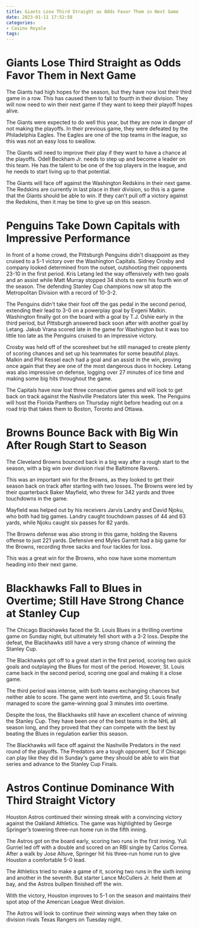 ```yaml
---
title: Giants Lose Third Straight as Odds Favor Them in Next Game
date: 2023-01-11 17:52:58
categories:
- Casino Royale
tags:
---
```



#  Giants Lose Third Straight as Odds Favor Them in Next Game

The Giants had high hopes for the season, but they have now lost their third game in a row. This has caused them to fall to fourth in their division. They will now need to win their next game if they want to keep their playoff hopes alive.

The Giants were expected to do well this year, but they are now in danger of not making the playoffs. In their previous game, they were defeated by the Philadelphia Eagles. The Eagles are one of the top teams in the league, so this was not an easy loss to swallow.

The Giants will need to improve their play if they want to have a chance at the playoffs. Odell Beckham Jr. needs to step up and become a leader on this team. He has the talent to be one of the top players in the league, and he needs to start living up to that potential.

The Giants will face off against the Washington Redskins in their next game. The Redskins are currently in last place in their division, so this is a game that the Giants should be able to win. If they can't pull off a victory against the Redskins, then it may be time to give up on this season.

#  Penguins Take Down Capitals with Impressive Performance

In front of a home crowd, the Pittsburgh Penguins didn't disappoint as they cruised to a 5-1 victory over the Washington Capitals. Sidney Crosby and company looked determined from the outset, outshooting their opponents 23-10 in the first period. Kris Letang led the way offensively with two goals and an assist while Matt Murray stopped 34 shots to earn his fourth win of the season. The defending Stanley Cup champions now sit atop the Metropolitan Division with a record of 10-3-2.

The Penguins didn't take their foot off the gas pedal in the second period, extending their lead to 3-0 on a powerplay goal by Evgeni Malkin. Washington finally got on the board with a goal by T.J. Oshie early in the third period, but Pittsburgh answered back soon after with another goal by Letang. Jakub Vrana scored late in the game for Washington but it was too little too late as the Penguins cruised to an impressive victory.

Crosby was held off of the scoresheet but he still managed to create plenty of scoring chances and set up his teammates for some beautiful plays. Malkin and Phil Kessel each had a goal and an assist in the win, proving once again that they are one of the most dangerous duos in hockey. Letang was also impressive on defense, logging over 27 minutes of ice time and making some big hits throughout the game.

The Capitals have now lost three consecutive games and will look to get back on track against the Nashville Predators later this week. The Penguins will host the Florida Panthers on Thursday night before heading out on a road trip that takes them to Boston, Toronto and Ottawa.

#  Browns Bounce Back with Big Win After Rough Start to Season

The Cleveland Browns bounced back in a big way after a rough start to the season, with a big win over division rival the Baltimore Ravens.

This was an important win for the Browns, as they looked to get their season back on track after starting with two losses. The Browns were led by their quarterback Baker Mayfield, who threw for 342 yards and three touchdowns in the game.

Mayfield was helped out by his receivers Jarvis Landry and David Njoku, who both had big games. Landry caught touchdown passes of 44 and 63 yards, while Njoku caught six passes for 82 yards.

The Browns defense was also strong in this game, holding the Ravens offense to just 221 yards. Defensive end Myles Garrett had a big game for the Browns, recording three sacks and four tackles for loss.

This was a great win for the Browns, who now have some momentum heading into their next game.

#  Blackhawks Fall to Blues in Overtime; Still Have Strong Chance at Stanley Cup

The Chicago Blackhawks faced the St. Louis Blues in a thrilling overtime game on Sunday night, but ultimately fell short with a 3-2 loss. Despite the defeat, the Blackhawks still have a very strong chance of winning the Stanley Cup.

The Blackhawks got off to a great start in the first period, scoring two quick goals and outplaying the Blues for most of the period. However, St. Louis came back in the second period, scoring one goal and making it a close game.

The third period was intense, with both teams exchanging chances but neither able to score. The game went into overtime, and St. Louis finally managed to score the game-winning goal 3 minutes into overtime.

Despite the loss, the Blackhawks still have an excellent chance of winning the Stanley Cup. They have been one of the best teams in the NHL all season long, and they proved that they can compete with the best by beating the Blues in regulation earlier this season.

The Blackhawks will face off against the Nashville Predators in the next round of the playoffs. The Predators are a tough opponent, but if Chicago can play like they did in Sunday's game they should be able to win that series and advance to the Stanley Cup Finals.

#  Astros Continue Dominance With Third Straight Victory

Houston Astros continued their winning streak with a convincing victory against the Oakland Athletics. The game was highlighted by George Springer’s towering three-run home run in the fifth inning.

The Astros got on the board early, scoring two runs in the first inning. Yuli Gurriel led off with a double and scored on an RBI single by Carlos Correa. After a walk by Jose Altuve, Springer hit his three-run home run to give Houston a comfortable 5-0 lead.

The Athletics tried to make a game of it, scoring two runs in the sixth inning and another in the seventh. But starter Lance McCullers Jr. held them at bay, and the Astros bullpen finished off the win.

With the victory, Houston improves to 5-1 on the season and maintains their spot atop of the American League West division.

The Astros will look to continue their winning ways when they take on division rivals Texas Rangers on Tuesday night.